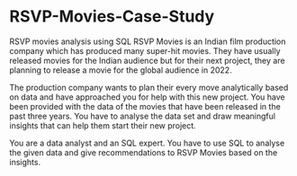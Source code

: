 # RSVP-Movies-Case-Study
RSVP movies analysis using SQL
RSVP Movies is an Indian film production company which has produced many super-hit movies. They have usually released movies for the Indian audience but for their next project, they are planning to release a movie for the global audience in 2022.
 

The production company wants to plan their every move analytically based on data and have approached you for help with this new project. You have been provided with the data of the movies that have been released in the past three years. You have to analyse the data set and draw meaningful insights that can help them start their new project. 

 
You are a data analyst and an SQL expert. You have to use SQL to analyse the given data and give recommendations to RSVP Movies based on the insights.

